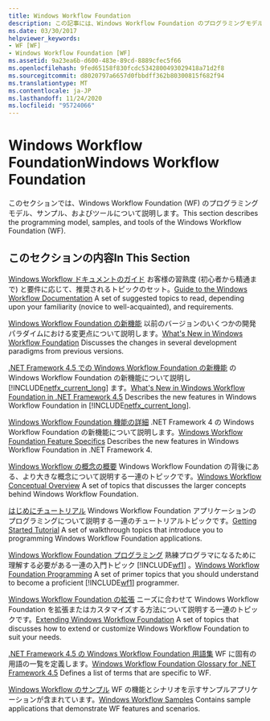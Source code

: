 ```yaml
---
title: Windows Workflow Foundation
description: この記事には、Windows Workflow Foundation のプログラミングモデル、サンプル、およびツールについて説明しているリソースが含まれています。
ms.date: 03/30/2017
helpviewer_keywords:
- WF [WF]
- Windows Workflow Foundation [WF]
ms.assetid: 9a23ea6b-d600-483e-89cd-8889cfec5f66
ms.openlocfilehash: 9fed65158f830fcdc5342800493029418a71d2f8
ms.sourcegitcommit: d8020797a6657d0fbbdff362b80300815f682f94
ms.translationtype: MT
ms.contentlocale: ja-JP
ms.lasthandoff: 11/24/2020
ms.locfileid: "95724066"
---
```

# <a name="windows-workflow-foundation"></a><span data-ttu-id="a88ea-103">Windows Workflow Foundation</span><span class="sxs-lookup"><span data-stu-id="a88ea-103">Windows Workflow Foundation</span></span>
<span data-ttu-id="a88ea-104">このセクションでは、Windows Workflow Foundation (WF) のプログラミングモデル、サンプル、およびツールについて説明します。</span><span class="sxs-lookup"><span data-stu-id="a88ea-104">This section describes the programming model, samples, and tools of the Windows Workflow Foundation (WF).</span></span>

## <a name="in-this-section"></a><span data-ttu-id="a88ea-105">このセクションの内容</span><span class="sxs-lookup"><span data-stu-id="a88ea-105">In This Section</span></span>
 <span data-ttu-id="a88ea-106">[Windows Workflow ドキュメントのガイド](guide-to-the-documentation.md) お客様の習熟度 (初心者から精通まで) と要件に応じて、推奨されるトピックのセット。</span><span class="sxs-lookup"><span data-stu-id="a88ea-106">[Guide to the Windows Workflow Documentation](guide-to-the-documentation.md) A set of suggested topics to read, depending upon your familiarity (novice to well-acquainted), and requirements.</span></span>

 <span data-ttu-id="a88ea-107">[Windows Workflow Foundation の新機能](whats-new.md) 以前のバージョンのいくつかの開発パラダイムにおける変更点について説明します。</span><span class="sxs-lookup"><span data-stu-id="a88ea-107">[What's New in Windows Workflow Foundation](whats-new.md) Discusses the changes in several development paradigms from previous versions.</span></span>

 <span data-ttu-id="a88ea-108">[.NET Framework 4.5 での Windows Workflow Foundation の新機能](whats-new-in-wf-in-dotnet.md) の Windows Workflow Foundation の新機能について説明し [!INCLUDE[netfx_current_long](../../../includes/netfx-current-long-md.md)] ます。</span><span class="sxs-lookup"><span data-stu-id="a88ea-108">[What's New in Windows Workflow Foundation in .NET Framework 4.5](whats-new-in-wf-in-dotnet.md) Describes the new features in Windows Workflow Foundation in [!INCLUDE[netfx_current_long](../../../includes/netfx-current-long-md.md)].</span></span>

 <span data-ttu-id="a88ea-109">[Windows Workflow Foundation 機能の詳細](feature-specifics.md) .NET Framework 4 の Windows Workflow Foundation の新機能について説明します。</span><span class="sxs-lookup"><span data-stu-id="a88ea-109">[Windows Workflow Foundation Feature Specifics](feature-specifics.md) Describes the new features in Windows Workflow Foundation in .NET Framework 4.</span></span>

 <span data-ttu-id="a88ea-110">[Windows Workflow の概念の概要](conceptual-overview.md) Windows Workflow Foundation の背後にある、より大きな概念について説明する一連のトピックです。</span><span class="sxs-lookup"><span data-stu-id="a88ea-110">[Windows Workflow Conceptual Overview](conceptual-overview.md) A set of topics that discusses the larger concepts behind Windows Workflow Foundation.</span></span>

 <span data-ttu-id="a88ea-111">[はじめにチュートリアル](getting-started-tutorial.md) Windows Workflow Foundation アプリケーションのプログラミングについて説明する一連のチュートリアルトピックです。</span><span class="sxs-lookup"><span data-stu-id="a88ea-111">[Getting Started Tutorial](getting-started-tutorial.md) A set of walkthrough topics that introduce you to programming Windows Workflow Foundation applications.</span></span>

 <span data-ttu-id="a88ea-112">[Windows Workflow Foundation プログラミング](programming.md) 熟練プログラマになるために理解する必要がある一連の入門トピック [!INCLUDE[wf1](../../../includes/wf1-md.md)] 。</span><span class="sxs-lookup"><span data-stu-id="a88ea-112">[Windows Workflow Foundation Programming](programming.md) A set of primer topics that you should understand to become a proficient [!INCLUDE[wf1](../../../includes/wf1-md.md)] programmer.</span></span>

 <span data-ttu-id="a88ea-113">[Windows Workflow Foundation の拡張](extend.md) ニーズに合わせて Windows Workflow Foundation を拡張またはカスタマイズする方法について説明する一連のトピックです。</span><span class="sxs-lookup"><span data-stu-id="a88ea-113">[Extending Windows Workflow Foundation](extend.md) A set of topics that discusses how to extend or customize Windows Workflow Foundation to suit your needs.</span></span>

 <span data-ttu-id="a88ea-114">[.NET Framework 4.5 の Windows Workflow Foundation 用語集](glossary.md) WF に固有の用語の一覧を定義します。</span><span class="sxs-lookup"><span data-stu-id="a88ea-114">[Windows Workflow Foundation Glossary for .NET Framework 4.5](glossary.md) Defines a list of terms that are specific to WF.</span></span>

 <span data-ttu-id="a88ea-115">[Windows Workflow のサンプル](./samples/index.md) WF の機能とシナリオを示すサンプルアプリケーションが含まれています。</span><span class="sxs-lookup"><span data-stu-id="a88ea-115">[Windows Workflow Samples](./samples/index.md) Contains sample applications that demonstrate WF features and scenarios.</span></span>
